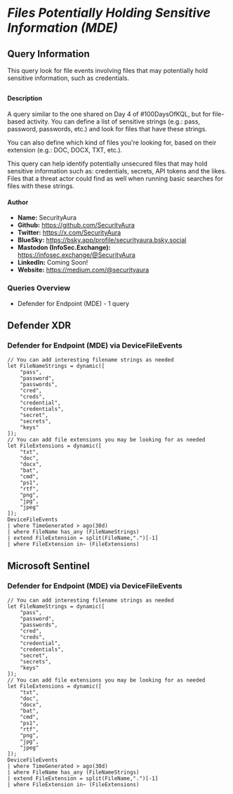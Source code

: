 # *Files Potentially Holding Sensitive Information (MDE)*

## Query Information

This query look for file events involving files that may potentially hold sensitive information, such as credentials.

##

#### Description

A query similar to the one shared on Day 4 of #100DaysOfKQL, but for file-based activity. You can define a list of sensitive strings (e.g.: pass, password, passwords, etc.) and look for files that have these strings.

You can also define which kind of files you're looking for, based on their extension (e.g.: DOC, DOCX, TXT, etc.).

This query can help identify potentially unsecured files that may hold sensitive information such as: credentials, secrets, API tokens and the likes. Files that a threat actor could find as well when running basic searches for files with these strings.

#### Author <Optional>
- **Name:** SecurityAura
- **Github:** https://github.com/SecurityAura
- **Twitter:** https://x.com/SecurityAura
- **BlueSky:** https://bsky.app/profile/securityaura.bsky.social
- **Mastodon (InfoSec.Exchange):** https://infosec.exchange/@SecurityAura
- **LinkedIn:** Coming Soon!
- **Website:** https://medium.com/@securityaura

### Queries Overview ###

- Defender for Endpoint (MDE) - 1 query

## Defender XDR ##
### Defender for Endpoint (MDE) via DeviceFileEvents ###
```KQL
// You can add interesting filename strings as needed
let FileNameStrings = dynamic([
	"pass",
	"password",
	"passwords",
	"cred",
	"creds",
	"credential",
	"credentials",
	"secret",
	"secrets",
	"keys"
]);
// You can add file extensions you may be looking for as needed
let FileExtensions = dynamic([
	"txt",
	"doc",
	"docx",
	"bat",
	"cmd",
	"ps1",
	"rtf",
	"png",
	"jpg",
	"jpeg"
]);
DeviceFileEvents
| where TimeGenerated > ago(30d)
| where FileName has_any (FileNameStrings)
| extend FileExtension = split(FileName,".")[-1]
| where FileExtension in~ (FileExtensions)
```
## Microsoft Sentinel ##
### Defender for Endpoint (MDE) via DeviceFileEvents ###
```KQL
// You can add interesting filename strings as needed
let FileNameStrings = dynamic([
	"pass",
	"password",
	"passwords",
	"cred",
	"creds",
	"credential",
	"credentials",
	"secret",
	"secrets",
	"keys"
]);
// You can add file extensions you may be looking for as needed
let FileExtensions = dynamic([
	"txt",
	"doc",
	"docx",
	"bat",
	"cmd",
	"ps1",
	"rtf",
	"png",
	"jpg",
	"jpeg"
]);
DeviceFileEvents
| where TimeGenerated > ago(30d)
| where FileName has_any (FileNameStrings)
| extend FileExtension = split(FileName,".")[-1]
| where FileExtension in~ (FileExtensions)
```
